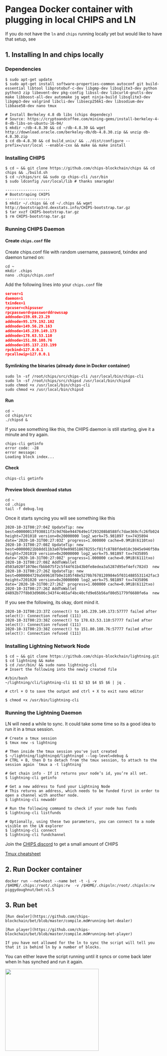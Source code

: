 # Pangea Docker container with plugging in local CHIPS and LN

If you do not have the `ln` and `chips` running locally yet but would like to have that setup, see

## 1. Installing ln and chips locally

### Dependencies

```
$ sudo apt-get update
$ sudo apt-get install software-properties-common autoconf git build-essential libtool libprotobuf-c-dev libgmp-dev libsqlite3-dev python python3 zip libevent-dev pkg-config libssl-dev libcurl4-gnutls-dev make libboost-all-dev automake jq wget ninja-build libsqlite3-dev libgmp3-dev valgrind libcli-dev libsecp256k1-dev libsodium-dev libbase58-dev nano tmux

# Install Berkeley 4.8 db libs (chips dependecy)
# Source: https://cryptoandcoffee.com/mining-gems/install-berkeley-4-8-db-libs-on-ubuntu-16-04/
$ mkdir ~/db-4.8.30 && cd ~/db-4.8.30 && wget http://download.oracle.com/berkeley-db/db-4.8.30.zip && unzip db-4.8.30.zip
$ cd db-4.8.30 && cd build_unix/ && ../dist/configure --prefix=/usr/local --enable-cxx && make && make install
```


### Installing CHIPS
```
$ cd ~ && git clone https://github.com/chips-blockchain/chips && cd chips && ./build.sh
$ cd ~/chips/src && sudo cp chips-cli /usr/bin
$ sudo ldconfig /usr/local/lib # thanks smaragda!

--------------------
# Bootstraping CHIPS
--------------------
$ mkdir ~/.chips && cd ~/.chips && wget http://bootstrap3rd.dexstats.info/CHIPS-bootstrap.tar.gz
$ tar xvzf CHIPS-bootstrap.tar.gz
$ rm CHIPS-bootstrap.tar.gz
```

### Running CHIPS Daemon

  #### Create `chips.conf` file

  Create chips.conf file with random username, password, txindex and daemon turned on:
    
  ```shell
  cd ~
  mkdir .chips
  nano .chips/chips.conf
  ```

  Add the following lines into your `chips.conf` file

  ```JSON
  server=1
  daemon=1
  txindex=1
  rpcuser=chipsuser
  rpcpassword=passworddrowssap
  addnode=159.69.23.29
  addnode=95.179.192.102
  addnode=149.56.29.163
  addnode=145.239.149.173
  addnode=178.63.53.110
  addnode=151.80.108.76
  addnode=185.137.233.199
  rpcbind=127.0.0.1
  rpcallowip=127.0.0.1
  ```

  #### Symlinking the binaries (already done in Docker container)
  ```shell
  sudo ln -sf /root/chips/src/chips-cli /usr/local/bin/chips-cli
  sudo ln -sf /root/chips/src/chipsd /usr/local/bin/chipsd
  sudo chmod +x /usr/local/bin/chips-cli
  sudo chmod +x /usr/local/bin/chipsd
  ```
  #### Run
  ```shell
  cd ~
  cd chips/src
  ./chipsd &
  ```
  
         
  If you see something like this, the CHIPS daemon is still starting, give it a minute and try again.
  ```shell
  chips-cli getinfo
  error code: -28
  error message:
  Loading block index...
  ```
      

  #### Check
  ```shell
  chips-cli getinfo
  ```

  #### Preview block download status
  ```
  cd ~
  cd .chips
  tail -f debug.log
  ```
  
  Once it starts syncing you will see something like this
  ```shell
  2020-10-31T00:27:04Z UpdateTip: new best=00000013f930811f3c9d76be9447649e1f293208b8588fc7dae369cfc26fb024 height=7201018 version=0x20000000 log2_work=75.981897 tx=7435894 date='2020-10-31T00:27:03Z' progress=1.000000 cache=0.9MiB(6110txo)
  2020-10-31T00:27:08Z UpdateTip: new best=00000021bb8dd11b3a07b9e098518678255cf81fc8788fde018c3045e946f50a height=7201019 version=0x20000000 log2_work=75.981897 tx=7435895 date='2020-10-31T00:27:08Z' progress=1.000000 cache=0.9MiB(6111txo)
  2020-10-31T00:27:08Z AddToWallet d503a920f1070ecfbbb075f2c5f44f61b43b0fe8edea3a5287d95ef4efc782d3  new
  2020-10-31T00:27:26Z UpdateTip: new best=0000004729a5696107b0e3105f48e5270b7678120984e5f0314885531142fac3 height=7201020 version=0x20000000 log2_work=75.981897 tx=7435896 date='2020-10-31T00:27:26Z' progress=1.000000 cache=0.9MiB(6112txo)
  2020-10-31T00:27:26Z AddToWallet d4892b77f8b03d9606c343f4c465af4bc40cfd9e65b56af80d51779f6680fe6a  new
  ```

  If you see the following, its okay, dont mind it.
  ```shell
  2020-10-31T00:23:37Z connect() to 145.239.149.173:57777 failed after select(): Connection refused (111)
  2020-10-31T00:23:38Z connect() to 178.63.53.110:57777 failed after select(): Connection refused (111)
  2020-10-31T00:23:38Z connect() to 151.80.108.76:57777 failed after select(): Connection refused (111)
  ```

### Installing Lightning Network Node

```
$ cd ~ && git clone https://github.com/chips-blockchain/lightning.git
$ cd lightning && make
$ cd /usr/bin/ && sudo nano lightning-cli
# Insert the following into the newly created file

#/bin/bash
~/lightning/cli/lightning-cli $1 $2 $3 $4 $5 $6 | jq .

# ctrl + O to save the output and ctrl + X to exit nano editor

$ chmod +x /usr/bin/lightning-cli
```

### Running the Lightning Daemon

LN will need a while to sync. It could take some time so its a good idea to run it in a tmux session.

```
# Create a tmux session
$ tmux new -s lightning

# Then inside the tmux session you've just created
$ ~/lightning/lightningd/lightningd --log-level=debug &
# CTRL + B, then D to detach from the tmux session, to attach to the session again `tmux a -t lightning`

# Get chain info - If it returns your node’s id, you’re all set.
$ lightning-cli getinfo

# Get a new address to fund your Lightning Node
# This returns an address, which needs to be funded first in order to open a channel with another node.
$ lightning-cli newaddr

# Run the following command to check if your node has funds
$ lightning-cli listfunds

# Optionally, using these two parameters, you can connect to a node visible on the LN explorer
$ lightning-cli connect
$ lightning-cli fundchannel
```

Join the [CHIPS discord](https://discord.gg/bcSpzWb) to get a small amount of CHIPS

[Tmux cheatsheet](https://tmuxcheatsheet.com/)


## 2. Run Docker container

    docker run --net=host --name bet -t -i -v /$HOME/.chips:/root/.chips:rw  -v /$HOME/.chipsln:/root/.chipsln:rw piggydoughnut/bet:v1.5

## 3. Run bet

    [Run dealer](https://github.com/chips-blockchain/bet/blob/master/compile.md#running-bet-dealer)

    [Run player](https://github.com/chips-blockchain/bet/blob/master/compile.md#running-bet-player)    

    If you have not allowed for the ln to sync the script will tell you that it is behind ln by a number of blocks.
You can either leave the script running until it syncs or come back later when ln has synched and run it again.

<img src="https://media.giphy.com/media/jQWUkD7a4AWfkraBJa/giphy.gif" width="300" height="262" />
